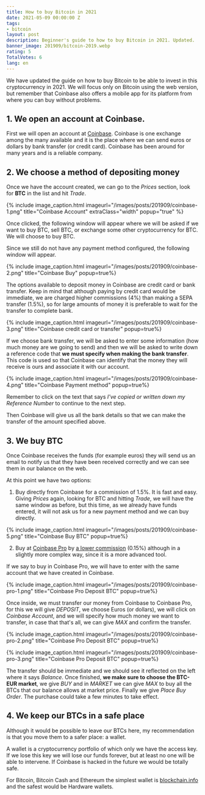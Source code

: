```yaml
---
title: How to buy Bitcoin in 2021
date: 2021-05-09 00:00:00 Z
tags:
- bitcoin
layout: post
description: Beginner's guide to how to buy Bitcoin in 2021. Updated.
banner_image: 201909/bitcoin-2019.webp
rating: 5
TotalVotes: 6
lang: en
---
```


We have updated the guide on how to buy Bitcoin to be able to invest in this cryptocurrency in 2021. We will focus only on Bitcoin using the web version, but remember that Coinbase also offers a mobile app for its platform from where you can buy without problems.

<!--more-->

## 1. We open an account at Coinbase.

First we will open an account at <a rel="nofollow" href="https://www.coinbase.com/join/ferran_tt">Coinbase</a>. Coinbase is one exchange among the many available and it is the place where we can send euros or dollars by bank transfer (or credit card). Coinbase has been around for many years and is a reliable company.

## 2. We choose a method of depositing money

Once we have the account created, we can go to the *Prices* section, look for **BTC** in the list and hit *Trade*.

{% include image_caption.html imageurl="/images/posts/201909/coinbase-1.png" title="Coinbase Account" extraClass="width" popup="true"  %}

Once clicked, the following window will appear where we will be asked if we want to buy BTC, sell BTC, or exchange some other cryptocurrency for BTC. We will choose to buy BTC.

Since we still do not have any payment method configured, the following window will appear.

{% include image_caption.html imageurl="/images/posts/201909/coinbase-2.png" title="Coinbase Buy" popup=true%}


The options available to deposit money in Coinbase are credit card or bank transfer. Keep in mind that although paying by credit card would be immediate, we are charged higher commissions (4%) than making a SEPA transfer (1.5%), so for large amounts of money it is preferable to wait for the transfer to complete bank.

{% include image_caption.html imageurl="/images/posts/201909/coinbase-3.png" title="Coinbase credit card or transfer" popup=true%}

If we choose bank transfer, we will be asked to enter some information (how much money are we going to send) and then we will be asked to write down a reference code that **we must specify when making the bank transfer**. This code is used so that Coinbase can identify that the money they will receive is ours and associate it with our account.

{% include image_caption.html imageurl="/images/posts/201909/coinbase-4.png" title="Coinbase Payment method" popup=true%}

Remember to click on the text that says *I've copied or written down my Reference Number* to continue to the next step.

Then Coinbase will give us all the bank details so that we can make the transfer of the amount specified above.

## 3. We buy BTC

Once Coinbase receives the funds (for example euros) they will send us an email to notify us that they have been received correctly and we can see them in our balance on the web.

At this point we have two options:

1. Buy directly from Coinbase for a commission of 1.5%. It is fast and easy. Giving *Prices* again, looking for BTC and hitting *Trade*, we will have the same window as before, but this time, as we already have funds entered, it will not ask us for a new payment method and we can buy directly.

{% include image_caption.html imageurl="/images/posts/201909/coinbase-5.png" title="Coinbase Buy BTC" popup=true%}

2. Buy at <a rel="nofollow" href="https://pro.coinbase.com">Coinbase Pro</a> by <a rel="nofollow" href="https://pro.coinbase.com/orders/fees">a lower commission</a> (0.15%) although in a slightly more complex way, since it is a more advanced tool.

If we say to buy in Coinbase Pro, we will have to enter with the same account that we have created in Coinbase.

{% include image_caption.html imageurl="/images/posts/201909/coinbase-pro-1.png" title="Coinbase Pro Deposit BTC" popup=true%}

Once inside, we must transfer our money from Coinbase to Coinbase Pro, for this we will give *DEPOSIT*, we choose Euros (or dollars), we will click on *Coinbase Account*, and we will specify how much money we want to transfer, in case that that's all, we can give *MAX* and confirm the transfer.

{% include image_caption.html imageurl="/images/posts/201909/coinbase-pro-2.png" title="Coinbase Pro Deposit BTC" popup=true%}

{% include image_caption.html imageurl="/images/posts/201909/coinbase-pro-3.png" title="Coinbase Pro Deposit BTC" popup=true%}

The transfer should be immediate and we should see it reflected on the left where it says *Balance*. Once finished, **we make sure to choose the BTC-EUR market**, we give *BUY* and in *MARKET* we can give *MAX* to buy all the BTCs that our balance allows at market price. Finally we give *Place Buy Order*. The purchase could take a few minutes to take effect.

## 4. We keep our BTCs in a safe place

Although it would be possible to leave our BTCs here, my recommendation is that you move them to a safer place: a wallet.

A wallet is a cryptocurrency portfolio of which only we have the access key. If we lose this key we will lose our funds forever, but at least no one will be able to intervene. If Coinbase is hacked in the future we would be totally safe.

For Bitcoin, Bitcoin Cash and Ethereum the simplest wallet is [blockchain.info](https://blockchain.info/) and the safest would be Hardware wallets.